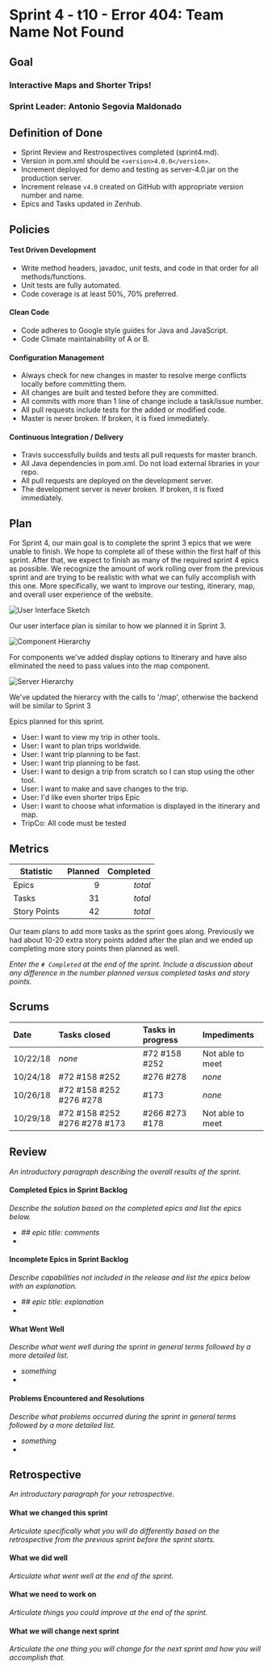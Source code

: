 # Sprint 4 - t10 - Error 404: Team Name Not Found

## Goal

### Interactive Maps and Shorter Trips!
### Sprint Leader: Antonio Segovia Maldonado

## Definition of Done

* Sprint Review and Restrospectives completed (sprint4.md).
* Version in pom.xml should be `<version>4.0.0</version>`.
* Increment deployed for demo and testing as server-4.0.jar on the production server.
* Increment release `v4.0` created on GitHub with appropriate version number and name.
* Epics and Tasks updated in Zenhub.


## Policies

#### Test Driven Development
* Write method headers, javadoc, unit tests, and code in that order for all methods/functions.
* Unit tests are fully automated.
* Code coverage is at least 50%, 70% preferred.
#### Clean Code
* Code adheres to Google style guides for Java and JavaScript.
* Code Climate maintainability of A or B.
#### Configuration Management
* Always check for new changes in master to resolve merge conflicts locally before committing them.
* All changes are built and tested before they are committed.
* All commits with more than 1 line of change include a task/issue number.
* All pull requests include tests for the added or modified code.
* Master is never broken.  If broken, it is fixed immediately.
#### Continuous Integration / Delivery
* Travis successfully builds and tests all pull requests for master branch.
* All Java dependencies in pom.xml.  Do not load external libraries in your repo. 
* All pull requests are deployed on the development server.
* The development server is never broken.  If broken, it is fixed immediately.


## Plan

For Sprint 4, our main goal is to complete the sprint 3 epics that we were unable to finish. We hope to complete all of these within the first half of this sprint. After that, we expect to finish as many of the required sprint 4 epics as possible. We recognize the amount of work rolling over from the previous sprint and are trying to be realistic with what we can fully accomplish with this one. More specifically, we want to improve our testing, itinerary, map, and overall user experience of the website.

![User Interface Sketch](/team/user_interface_plan_sketch.jpg "Sprint 4 User Interface Plan Sketch")

Our user interface plan is similar to how we planned it in Sprint 3.

![Component Hierarchy](/team/Sprint4_Component_Hierarchy.png "Sprint 4 Component Hierarchy Sketch")

For components we've added display options to Itinerary and have also eliminated the need to pass values into the map component.

![Server Hierarchy](/team/Sprint4_Server_Hierarchy.png "Sprint 4 Server Hierarchy Sketch")

We've updated the hierarcy with the calls to '/map', otherwise the backend will be similar to Sprint 3

Epics planned for this sprint.

* User: I want to view my trip in other tools.
* User: I want to plan trips worldwide.
* User: I want trip planning to be fast.
* User: I want trip planning to be fast.
* User: I want to design a trip from scratch so I can stop using the other tool.
* User: I want to make and save changes to the trip.
* User: I'd like even shorter trips Epic
* User: I want to choose what information is displayed in the itinerary and map.
* TripCo: All code must be tested

## Metrics

| Statistic | Planned | Completed |
| --- | ---: | ---: |
| Epics | 9 | *total* |
| Tasks |  31   | *total* | 
| Story Points |  42  | *total* | 

Our team plans to add more tasks as the sprint goes along. Previously we had about 10-20 extra story points added after the plan and we ended up completing more story points then planned as well. 

*Enter the `# Completed` at the end of the sprint.  Include a discussion about any difference in the number planned versus completed tasks and story points.*


## Scrums

| Date | Tasks closed  | Tasks in progress | Impediments |
| :--- | :--- | :--- | :--- |
| 10/22/18 | *none* | #72 #158 #252 | Not able to meet | 
| 10/24/18 | #72 #158 #252 | #276 #278 | *none* | 
| 10/26/18 | #72 #158 #252 #276 #278 | #173 | *none* | 
| 10/29/18 | #72 #158 #252 #276 #278 #173 | #266 #273 #178 | Not able to meet |

## Review

*An introductory paragraph describing the overall results of the sprint.*

#### Completed Epics in Sprint Backlog 

*Describe the solution based on the completed epics and list the epics below.*

* *## epic title: comments*
* 

#### Incomplete Epics in Sprint Backlog 

*Describe capabilities not included in the release and list the epics below with an explanation.*

* *## epic title: explanation*
*

#### What Went Well

*Describe what went well during the sprint in general terms followed by a more detailed list.*

* *something*
*

#### Problems Encountered and Resolutions

*Describe what problems occurred during the sprint in general terms followed by a more detailed list.*

* *something*
*

## Retrospective

*An introductory paragraph for your retrospective.*

#### What we changed this sprint

*Articulate specifically what you will do differently based on the retrospective from the previous sprint before the sprint starts.*

#### What we did well

*Articulate what went well at the end of the sprint.*

#### What we need to work on

*Articulate things you could improve at the end of the sprint.*

#### What we will change next sprint 

*Articulate the one thing you will change for the next sprint and how you will accomplish that.*
